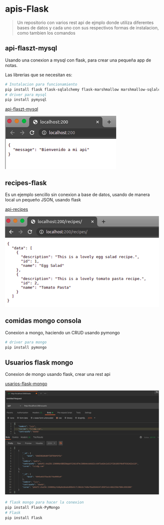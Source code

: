 # apis-Flask
> Un repositorio con varios rest api de ejmplo donde utiliza diferentes bases de datos y cada uno con sus respectivos formas de instalacion, como tambien los comandos

## api-flaszt-mysql
Usando una conexion a mysql con flask, para crear una pequeña app de notas.

Las librerias que se necesitan es:
```bash
# Instalacion para funcionamiento
pip install flask flask-sqlalchemy flask-marshmallow marshmallow-sqlalchemy
# driver para mysql
pip install pymysql

```

[api-flaszt-mysql](https://github.com/Luis-Blash/apis-flask/tree/master/api-flazt-mysql "api flas mysql")

![alt flask_mysql](https://github.com/Luis-Blash/apis-flask/blob/master/git-img/flask-mysql.png "Flask mysql")

## recipes-flask
Es un ejemplo sencillo sin conexion a base de datos, usando de manera local un pequeño JSON, usando flask

[api-recipes](https://github.com/Luis-Blash/apis-flask/tree/master/recipes-flask "recipes-flask")

![alt flask_recipe](https://github.com/Luis-Blash/apis-flask/blob/master/git-img/recipes-flask.png "Flask recipe")

## comidas mongo consola
Conexion a mongo, haciendo un CRUD usando pymongo
```bash
# driver para mongo
pip install pymongo

```

## Usuarios flask mongo
Conexion de mongo usando flask, crear una rest api

[usarios-flask-mongo](https://github.com/Luis-Blash/apis-flask/tree/master/usuarios-flask-mongo "usuarios-flask")

![alt flask_usuario](https://github.com/Luis-Blash/apis-flask/blob/master/git-img/flask-mongo.png "Flask usuario")

```bash
# flask mongo para hacer la conexion
pip install Flask-PyMongo
# Flask
pip install Flask

```
